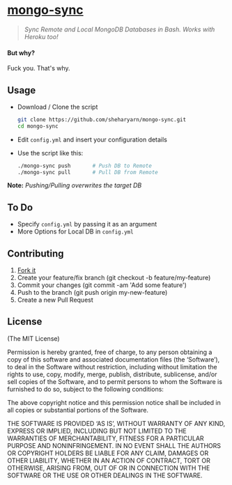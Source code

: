[mongo-sync](https://github.com/sheharyarn/mongo-sync)
======================================================

> _Sync Remote and Local MongoDB Databases in Bash. Works with Heroku too!_


#### But why?

Fuck you. That's why.


## Usage

- Download / Clone the script

    ```bash
    git clone https://github.com/sheharyarn/mongo-sync.git
    cd mongo-sync
    ```

- Edit `config.yml` and insert your configuration details

- Use the script like this:
	
	```bash
	./mongo-sync push		# Push DB to Remote
	./mongo-sync pull		# Pull DB from Remote
	```

**Note:** *Pushing/Pulling overwrites the target DB*


## To Do

 - Specify `config.yml` by passing it as an argument
 - More Options for Local DB in `config.yml`


## Contributing

1. [Fork it](https://github.com/sheharyarn/mongo-sync/fork)
2. Create your feature/fix branch (git checkout -b feature/my-feature)
3. Commit your changes (git commit -am 'Add some feature')
4. Push to the branch (git push origin my-new-feature)
5. Create a new Pull Request


## License

(The MIT License)

Permission is hereby granted, free of charge, to any person obtaining a copy of this software and associated documentation files (the ‘Software’), to deal in the Software without restriction, including without limitation the rights to use, copy, modify, merge, publish, distribute, sublicense, and/or sell copies of the Software, and to permit persons to whom the Software is furnished to do so, subject to the following conditions:

The above copyright notice and this permission notice shall be included in all copies or substantial portions of the Software.

THE SOFTWARE IS PROVIDED ‘AS IS’, WITHOUT WARRANTY OF ANY KIND, EXPRESS OR IMPLIED, INCLUDING BUT NOT LIMITED TO THE WARRANTIES OF MERCHANTABILITY, FITNESS FOR A PARTICULAR PURPOSE AND NONINFRINGEMENT. IN NO EVENT SHALL THE AUTHORS OR COPYRIGHT HOLDERS BE LIABLE FOR ANY CLAIM, DAMAGES OR OTHER LIABILITY, WHETHER IN AN ACTION OF CONTRACT, TORT OR OTHERWISE, ARISING FROM, OUT OF OR IN CONNECTION WITH THE SOFTWARE OR THE USE OR OTHER DEALINGS IN THE SOFTWARE.


